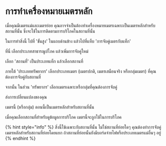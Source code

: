 # การทำเครื่องหมายเมตรหลัก

เมื่อคุณมีเมตรแม่และเมตรย่อย คุณอาจจำเป็นต้องทำเครื่องหมายเมตรเฉพาะเป็นเมตรหลักสำหรับสถานที่นั้น ซึ่งจะใช้ในการติดตามการบริโภคในสถานที่นั้น

ในการทำสิ่งนี้ ไปที่ 'ขั้นสูง' ในแถบด้านข้าง แล้วไปที่แท็บ 'การจับคู่เมตรกับแท็ก'

ที่นี่ เลือกประเภทสาธารณูปโภค แล้วเพิ่มการจับคู่ใหม่

เลือก 'สถานที่' เป็นประเภทแท็ก แล้วเลือกสถานที่

ภายใต้ 'ประเภททรัพยากร' เลือกประเภทเมตร (เมตรปกติ, เมตรเสมือนจริง หรือกลุ่มเมตร) ที่คุณต้องการจับคู่กับสถานที่

จากนั้น ในส่วน 'ทรัพยากร' เลือกเมตรเฉพาะหรือกลุ่มที่คุณต้องการจับคู่

ส่งการเปลี่ยนแปลงของคุณ

เมตรนี้ (หรือกลุ่ม) ตอนนี้เป็นเมตรหลักสำหรับสถานที่นั้น

เมื่อคุณเลือกสถานที่สำหรับดูข้อมูลการบริโภค เมตรนี้จะถูกใช้ในการบริโภค



{% hint style="info" %}
สิ่งนี้ใช้เฉพาะกับสถานที่นั้น ไม่ใช่สถานที่ย่อยใดๆ คุณต้องทำการจับคู่เมตรหลักสำหรับสถานที่ย่อยโดยแยก ถ้าสถานที่ย่อยนั้นยังมีบอร์ดจ่ายไฟหรือประเภทเมตรแม่อื่นๆ อยู่
{% endhint %}